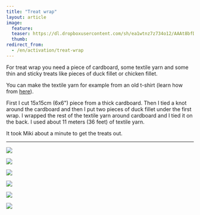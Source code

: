 ```yaml
---
title: "Treat wrap"
layout: article
image:
  feature:
  teaser: https://dl.dropboxusercontent.com/sh/ea1wtnz7z734o12/AAAt8bfDFv0lc1KPZj0CIwVSa/aktivointi/herkkuwrappi/DSC55799-245px.jpg
  thumb:
redirect_from:
  - /en/activation/treat-wrap
---
```


For treat wrap you need a piece of cardboard, some textile yarn and some thin and sticky treats like pieces of duck fillet or chicken fillet.

You can make the textile yarn for example from an old t-shirt (learn how from [here](/en/brain-games/textile-ball/)).

First I cut 15x15cm (6x6") piece from a thick cardboard. Then I tied a knot around the cardboard and then I put two pieces of duck fillet under the first wrap. I wrapped the rest of the textile yarn around cardboard and I tied it on the back. I used about 11 meters (36 feet) of textile yarn.

It took Miki about a minute to get the treats out.

---

[![](https://dl.dropboxusercontent.com/sh/ea1wtnz7z734o12/AAAjyrojP_oXva_JyZxotMILa/aktivointi/herkkuwrappi/DSC55791-800px.jpg)](https://dl.dropboxusercontent.com/sh/ea1wtnz7z734o12/AAAOfkISr4KZEWz8jJUlTucCa/aktivointi/herkkuwrappi/DSC55791.jpg)

[![](https://dl.dropboxusercontent.com/sh/ea1wtnz7z734o12/AACky7Xqr9_hKPbpHPim9s0oa/aktivointi/herkkuwrappi/DSC55799-800px.jpg)](https://dl.dropboxusercontent.com/sh/ea1wtnz7z734o12/AACUuHIXFj7SBBeEQqP_p7gqa/aktivointi/herkkuwrappi/DSC55799.jpg)

[![](https://dl.dropboxusercontent.com/sh/ea1wtnz7z734o12/AAArAhkE4bi_wfe8FF60yJJRa/aktivointi/herkkuwrappi/DSC55844-800px.jpg)](https://dl.dropboxusercontent.com/sh/ea1wtnz7z734o12/AADesYMq5GN67NVeFnkrxs1pa/aktivointi/herkkuwrappi/DSC55844.jpg)

[![](https://dl.dropboxusercontent.com/sh/ea1wtnz7z734o12/AACjl0VrzaNOBSgcAdbjKFQ9a/aktivointi/herkkuwrappi/DSC55864-800px.jpg)](https://dl.dropboxusercontent.com/sh/ea1wtnz7z734o12/AABG98fakMR0-HdolPpJTp5la/aktivointi/herkkuwrappi/DSC55864.jpg)

[![](https://dl.dropboxusercontent.com/sh/ea1wtnz7z734o12/AADLlFGbT3yAL-wnTbjqOEkOa/aktivointi/herkkuwrappi/DSC55871-800px.jpg)](https://dl.dropboxusercontent.com/sh/ea1wtnz7z734o12/AAAuxoHtluoBLfBOme9qqSJda/aktivointi/herkkuwrappi/DSC55871.jpg)

[![](https://dl.dropboxusercontent.com/sh/ea1wtnz7z734o12/AAA5mvcWWbMNjZWnlJZdL7ISa/aktivointi/herkkuwrappi/DSC55779-800px.jpg)](https://dl.dropboxusercontent.com/sh/ea1wtnz7z734o12/AAAAecPJgAQ0HBljoPIWXIXKa/aktivointi/herkkuwrappi/DSC55779.jpg)

